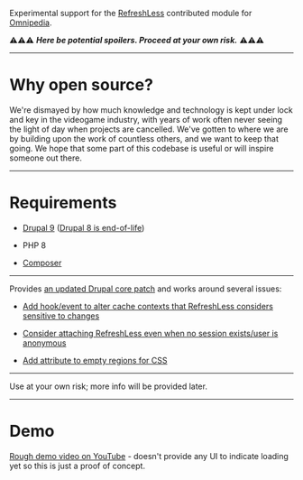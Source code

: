 Experimental support for the
[RefreshLess](https://www.drupal.org/project/refreshless) contributed module for
[Omnipedia](https://omnipedia.app/).

⚠️⚠️⚠️ ***Here be potential spoilers. Proceed at your own risk.*** ⚠️⚠️⚠️

----

# Why open source?

We're dismayed by how much knowledge and technology is kept under lock and key
in the videogame industry, with years of work often never seeing the light of
day when projects are cancelled. We've gotten to where we are by building upon
the work of countless others, and we want to keep that going. We hope that some
part of this codebase is useful or will inspire someone out there.

----

# Requirements

* [Drupal 9](https://www.drupal.org/download) ([Drupal 8 is end-of-life](https://www.drupal.org/psa-2021-11-30))

* PHP 8

* [Composer](https://getcomposer.org/)

----

Provides [an updated Drupal core
patch](https://www.drupal.org/project/refreshless/issues/3292843) and works
around several issues:

* [Add hook/event to alter cache contexts that RefreshLess considers sensitive to changes](https://www.drupal.org/project/refreshless/issues/3279949)

* [Consider attaching RefreshLess even when no session exists/user is anonymous](https://www.drupal.org/project/refreshless/issues/3279955)

* [Add attribute to empty regions for CSS](https://www.drupal.org/project/refreshless/issues/3293592)

----

Use at your own risk; more info will be provided later.

----

# Demo

[Rough demo video on YouTube](https://www.youtube.com/watch?v=UhcWpwI8X4Q) - doesn't provide any UI to indicate loading yet so this is just a proof of concept.
